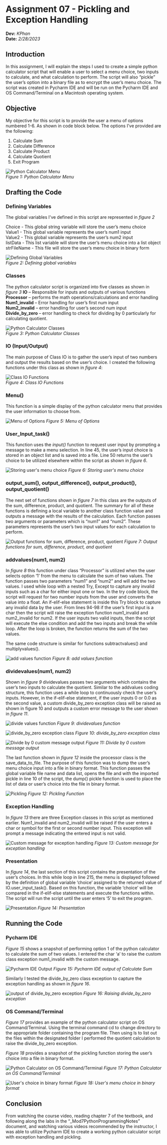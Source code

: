 # Assignment 07 - Pickling and Exception Handling
**Dev:** *KPhan*  
**Date:** *2/28/2023*

## Introduction
In this assignment, I will explain the steps I used to create a simple python calculator script that will enable a user to select a menu choice, two inputs to calculate, and what calculation to perform. The script will also “pickle” the user’s option into a binary file as to encrypt the user’s menu choice. The script was created in Pycharm IDE and will be run on the Pycharm IDE and OS Command/Terminal on a Macintosh operating system.

## Objective
My objective for this script is to provide the user a menu of options numbered 1-6. As shown in code block below. The options I’ve provided are the following:
1)	Calculate Sum
2)	Calculate Difference
3)	Calculate Product
4)	Calculate Quotient
5)	Exit Program

![Python Calculator Menu](https://github.com/EliteDarkLord/IntroToProg-Python-Mod07/blob/main/Github%20pictures/figure1.png)  
*Figure 1: Python Calculator Menu*

## Drafting the Code

### Defining Variables
The global variables I've defined in this script are represented in *figure 2*

Choice - This global string variable will store the user’s menu choice  
Value1 - This global variable represents the user’s num1 input  
Value2 - This global variable represents the user’s num2 input   
listData - This list variable will store the user’s menu choice into a list object  
strFileName - This file will store the user’s menu choice in binary form

![Defining Global Variables](https://github.com/EliteDarkLord/IntroToProg-Python-Mod07/blob/main/Github%20pictures/figure2.png)  
*Figure 2: Defining global variables*

### Classes
The python calculator script is organized into five classes as shown in *figure 3*
**IO** – Responsible for inputs and outputs of various functions  
**Processor** – performs the math operations/calculations and error handling  
**Num1_invalid** – Error handling for user’s first num input  
**Num2_invalid** – error handling for user’s second num input  
**Divide_by_zero** – error handling to check for dividing by 0 particularly for calculating quotient.

![Python Calculator Classes](https://github.com/EliteDarkLord/IntroToProg-Python-Mod07/blob/main/Github%20pictures/figure3.png)  
*Figure 3: Python Calculator Classes*

### IO (Input/Output)
The main purpose of Class IO is to gather the user’s input of two numbers and output the results based on the user’s choice. I created the following functions under this class as shown in *figure 4*:

![Class IO Functions](https://github.com/EliteDarkLord/IntroToProg-Python-Mod07/blob/main/Github%20pictures/figure4.png)  
*Figure 4: Class IO Functions*

### Menu()
This function is  a simple display of the python calculator menu that provides the user information to choose from.

![Menu of Options](https://github.com/EliteDarkLord/IntroToProg-Python-Mod07/blob/main/Github%20pictures/figure5.png)
*Figure 5: Menu of Options*

### User_Input_task()
This function uses the *input()* function to request user input by prompting a message to make a menu selection. In line 45, the user’s input choice is stored in an object list and is saved into a file. Line 50 returns the user’s choice to be utilized elsewhere within the script as shown in *figure 6*.

![Storing user's menu choice](https://github.com/EliteDarkLord/IntroToProg-Python-Mod07/blob/main/Github%20pictures/figure6.png)
*Figure 6: Storing user's menu choice*

### output_sum(), output_difference(), output_product(), output_quotient()
The next set of functions shown in *figure 7* in this class are the outputs of the sum, difference, product, and quotient. The summary for all of these functions is defining a local variable to another class function value and outputs a message with the results of the calculation. Each function passes two arguments or parameters which is “num1” and “num2”. These parameters represents the user’s two input values for each calculation to perform.

![Output functions for sum, difference, product, quotient](https://github.com/EliteDarkLord/IntroToProg-Python-Mod07/blob/main/Github%20pictures/figure7.png)
*Figure 7: Output functions for sum, difference, product, and quotient*

### addvalues(num1, num2)
In *figure 8* this function under class “Processor” is utilized when the user selects option ‘1’ from the menu to calculate the sum of two values. The function passes two parameters “num1” and “num2” and will add the two values. I used while loop with  a nested Try, Except to capture any invalid inputs such as a char for either input one or two. In the try code block, the script will request for two number inputs from the user and converts the value into a float. An if-elif-else statement is inside this Try block to capture any invalid data by the user. From lines 94-98 if the user’s first input is a char then the script will raise the exception function num1_invalid and num2_invalid for num2. If the user inputs two valid inputs, then the script will execute the else condition and add the two inputs and break the while loop. After the loop is broken, the function returns the sum of the two values.

The same code structure is similar for functions subtractvalues() and multiplyvalues().

![add values function](https://github.com/EliteDarkLord/IntroToProg-Python-Mod07/blob/main/Github%20pictures/figure8.png)
*Figure 8: add values function*

### dividevalues(num1, num2)
Shown in *figure 9* dividevalues passes two arguments which contains the user’s two inputs to calculate the quotient. Similar to the addvalues coding structure, this function uses a while loop to continuously check the user’s inputs. However, in the if-elif-else statement, if the user inputs 0 or 0.0 as the second value, a custom divide_by_zero exception class will be raised as shown in figure 10 and outputs a custom error message to the user shown in *figure 11*.

![divide values function](https://github.com/EliteDarkLord/IntroToProg-Python-Mod07/blob/main/Github%20pictures/figure9.png)
*Figure 9: dividevalues function*

![divide_by_zero exception class](https://github.com/EliteDarkLord/IntroToProg-Python-Mod07/blob/main/Github%20pictures/figure10.png)
*Figure 10: divide_by_zero exception class*

![Divide by 0 custom message output](https://github.com/EliteDarkLord/IntroToProg-Python-Mod07/blob/main/Github%20pictures/figure11.png)
*Figure 11: Divide by 0 custom message output*

The last function shown in *figure 12*  inside the processor class is the save_data_to_file. The purpose of this function was to dump the user’s menu choice input into a file in binary format. This function passes the global variable file name and data list, opens the file and with the imported pickle in line 10 of the script, the dump() pickle function is used to place the list of data or user’s choice into the file in binary format.

![Pickling](https://github.com/EliteDarkLord/IntroToProg-Python-Mod07/blob/main/Github%20pictures/figure12.png)
*Figure 12: Pickling Function*

### Exception  Handling
In *figure 13* there are three Exception classes in this script as mentioned earlier. Num1_invalid and num2_invalid  will be raised if the user enters a char or symbol for the first or second number input. This exception will prompt a message indicating the entered input is not valid.

![Custom message for exception handling](https://github.com/EliteDarkLord/IntroToProg-Python-Mod07/blob/main/Github%20pictures/figure13.png)
*Figure 13: Custom message for exception handling*

### Presentation
In *figure 14*, the last section of this script contains the presentation of the user’s choices. In this while loop in line 215, the menu is displayed followed by the definition of global variable ‘choice’ assigned to the returned value of IO.user_input_task(). Based on this function, the variable ‘choice’ will be compared in the if-elif-else statements and execute the functions within. The script will run the script until the user enters ‘5’ to exit the program.

![Presentation](https://github.com/EliteDarkLord/IntroToProg-Python-Mod07/blob/main/Github%20pictures/figure14.png)
*Figure 14: Presentation*

## Running the Code
### Pycharm IDE
*Figure 15* shows a snapshot of performing option 1 of the python calculator to calculate the sum of two values. I entered the char ‘a’ to raise the custom class exception num1_invalid with the custom message.

![Pycharm IDE Output](https://github.com/EliteDarkLord/IntroToProg-Python-Mod07/blob/main/Github%20pictures/figure15.png)
*Figure 15: Pycharm IDE output of Calculate Sum*

Similarly I tested the divide_by_zero class exception to capture the exception handling as shown in *figure 16*.

![output of divide_by_zero exception](https://github.com/EliteDarkLord/IntroToProg-Python-Mod07/blob/main/Github%20pictures/figure%2016.png)
*Figure 16: Raising divide_by_zero exception*

### OS Command/Terminal
*Figure 17* provides an example of the python calculator script on OS Command/Terminal. Using the terminal command cd to change directory to the appropriate folder containing the program file. Then using ls to list out the files within the designated folder I performed the quotient calculation to raise the divide_by_zero exception. 

*Figure 18* provides a snapshot of the pickling function storing the user’s choice into a file in binary format.

![Python Calculator on OS Command/Terminal](https://github.com/EliteDarkLord/IntroToProg-Python-Mod07/blob/main/Github%20pictures/figure17.png)
*Figure 17: Python Calculator on OS Command/Terminal*

![User's choice in binary format](https://github.com/EliteDarkLord/IntroToProg-Python-Mod07/blob/main/Github%20pictures/figure18.png)
*Figure 18: User's menu choice in binary format*

## Conclusion
From watching the course video, reading chapter 7 of the textbook, and following along the labs in the “_Mod7PythonProgrammingNotes” document, and watching various videos recommended by the instructor,  I was able to utilize Pycharm IDE to create a working python calculator script with exception handling and pickling.

